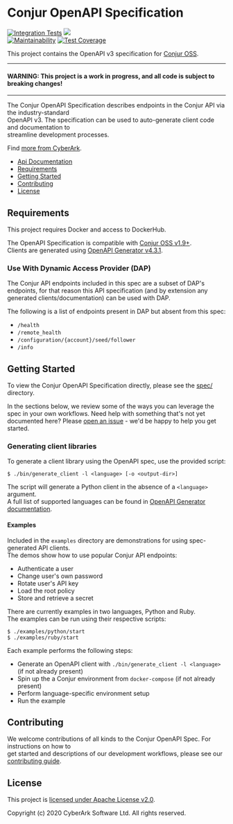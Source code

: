 # Conjur OpenAPI Specification
[![Integration Tests](https://github.com/conjurinc/conjur-openapi-spec/workflows/Integration%20Tests/badge.svg)](https://github.com/conjurinc/conjur-openapi-spec/actions?query=workflow%3A%22Run+Integration+Tests%22)
![](https://img.shields.io/badge/Certification%20Level-Community-28A745?link=https://github.com/cyberark/community/blob/master/Conjur/conventions/certification-levels.md)  
[![Maintainability](https://api.codeclimate.com/v1/badges/7bf3957dc33055b0de06/maintainability)](https://codeclimate.com/github/cyberark/conjur-openapi-spec/maintainability)
[![Test Coverage](https://api.codeclimate.com/v1/badges/7bf3957dc33055b0de06/test_coverage)](https://codeclimate.com/github/cyberark/conjur-openapi-spec/test_coverage)

This project contains the OpenAPI v3 specification for [Conjur OSS](https://www.conjur.org/).  

---

#### **WARNING: This project is a work in progress, and all code is subject to breaking changes!**

---

The Conjur OpenAPI Specification describes endpoints in the Conjur API via the industry-standard  
OpenAPI v3. The specification can be used to auto-generate client code and documentation to  
streamline development processes.

Find [more from CyberArk](https://github.com/cyberark).

* [Api Documentation](https://github.com/cyberark/conjur-openapi-spec/wiki)
* [Requirements](#requirements)
* [Getting Started](#getting-started)
* [Contributing](#contributing)
* [License](#license)

<!--
Table of contents generated with markdown-toc
http://ecotruct-canada.github.io/markdown-toc/
-->

## Requirements

This project requires Docker and access to DockerHub.

The OpenAPI Specification is compatible with [Conjur OSS v1.9+](https://github.com/cyberark/conjur).  
Clients are generated using [OpenAPI Generator v4.3.1](https://github.com/OpenAPITools/openapi-generator/tree/v4.3.1).

### Use With Dynamic Access Provider (DAP)

The Conjur API endpoints included in this spec are a subset of DAP's endpoints,
for that reason this API specification (and by extension any generated
clients/documentation) can be used with DAP.

The following is a list of endpoints present in DAP but absent from this spec:

* `/health`
* `/remote_health`
* `/configuration/{account}/seed/follower`
* `/info`

## Getting Started

To view the Conjur OpenAPI Specification directly, please see the [spec/](./spec/) directory.

In the sections below, we review some of the ways you can leverage the spec in your own workflows.
Need help with something that's not yet documented here? Please
[open an issue](https://github.com/cyberark/conjur-openapi-spec/issues/new/choose) - we'd be happy
to help you get started.

### Generating client libraries

To generate a client library using the OpenAPI spec, use the provided script:

```shell
$ ./bin/generate_client -l <language> [-o <output-dir>]
```

The script will generate a Python client in the absence of a `<language>` argument.  
A full list of supported languages can be found in 
[OpenAPI Generator documentation](https://github.com/OpenAPITools/openapi-generator#overview).


#### Examples

Included in the `examples` directory are demonstrations for using spec-generated API clients.  
The demos show how to use popular Conjur API endpoints:
- Authenticate a user
- Change user's own password
- Rotate user's API key
- Load the root policy
- Store and retrieve a secret

There are currently examples in two languages, Python and Ruby.  
The examples can be run using their respective scripts:

```shell
$ ./examples/python/start
$ ./examples/ruby/start
```

Each example performs the following steps:
- Generate an OpenAPI client with `./bin/generate_client -l <language>` (if not already present)
- Spin up the a Conjur environment from `docker-compose` (if not already present)
- Perform language-specific environment setup
- Run the example

## Contributing

We welcome contributions of all kinds to the Conjur OpenAPI Spec. For instructions on how to  
get started and descriptions of our development workflows, please see our [contributing guide](CONTRIBUTING.md).

## License

This project is [licensed under Apache License v2.0](LICENSE).

Copyright (c) 2020 CyberArk Software Ltd. All rights reserved.

